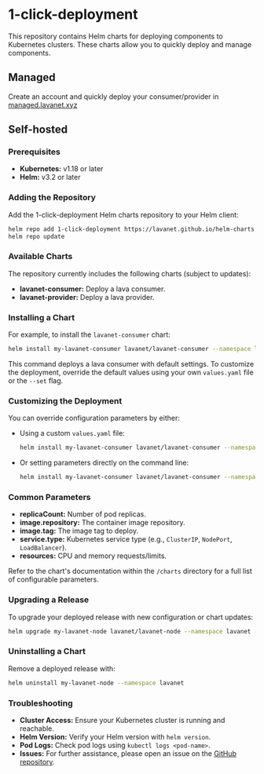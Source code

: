 # 1-click-deployment

This repository contains Helm charts for deploying components to Kubernetes clusters. These charts allow you to quickly deploy and manage components.

## Managed

Create an account and quickly deploy your consumer/provider in [managed.lavanet.xyz](https://managed.lavanet.xyz)

## Self-hosted

### Prerequisites

- **Kubernetes:** v1.18 or later
- **Helm:** v3.2 or later

### Adding the Repository

Add the 1-click-deployment Helm charts repository to your Helm client:

```bash
helm repo add 1-click-deployment https://lavanet.github.io/helm-charts
helm repo update
```

### Available Charts

The repository currently includes the following charts (subject to updates):

- **lavanet-consumer:** Deploy a lava consumer.
- **lavanet-provider:** Deploy a lava provider.

### Installing a Chart

For example, to install the `lavanet-consumer` chart:

```bash
helm install my-lavanet-consumer lavanet/lavanet-consumer --namespace lava --create-namespace
```

This command deploys a lava consumer with default settings. To customize the deployment, override the default values using your own `values.yaml` file or the `--set` flag.

### Customizing the Deployment

You can override configuration parameters by either:
- Using a custom `values.yaml` file:

  ```bash
  helm install my-lavanet-consumer lavanet/lavanet-consumer --namespace lava --create-namespace --values custom-values.yaml
  ```

- Or setting parameters directly on the command line:

  ```bash
  helm install my-lavanet-consumer lavanet/lavanet-consumer --namespace lava --create-namespace --set replicaCount=3,image.tag=v1.2.3
  ```

### Common Parameters

- **replicaCount:** Number of pod replicas.
- **image.repository:** The container image repository.
- **image.tag:** The image tag to deploy.
- **service.type:** Kubernetes service type (e.g., `ClusterIP`, `NodePort`, `LoadBalancer`).
- **resources:** CPU and memory requests/limits.

Refer to the chart's documentation within the `/charts` directory for a full list of configurable parameters.

### Upgrading a Release

To upgrade your deployed release with new configuration or chart updates:

```bash
helm upgrade my-lavanet-node lavanet/lavanet-node --namespace lavanet --values custom-values.yaml
```

### Uninstalling a Chart

Remove a deployed release with:

```bash
helm uninstall my-lavanet-node --namespace lavanet
```

### Troubleshooting

- **Cluster Access:** Ensure your Kubernetes cluster is running and reachable.
- **Helm Version:** Verify your Helm version with `helm version`.
- **Pod Logs:** Check pod logs using `kubectl logs <pod-name>`.
- **Issues:** For further assistance, please open an issue on the [GitHub repository](https://github.com/lavanet/helm-charts/issues).
